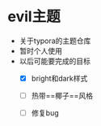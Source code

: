# evil主题

- 关于typora的主题仓库
- 暂时个人使用
- 以后可能要完成的目标
  - [x] bright和dark样式
  - [ ] 热带==椰子==风格
  - [ ] 修复bug


